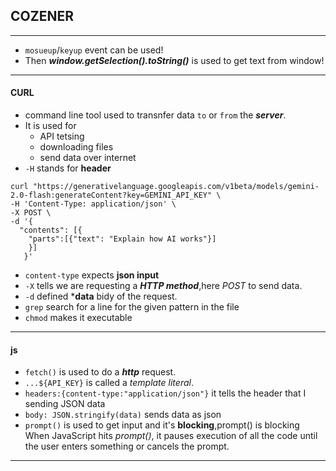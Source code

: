 ## COZENER
---

- `mosueup`/`keyup` event can be used!
- Then ***window.getSelection().toString()*** is used to get text from window!

---
#### CURL
- command line tool used to transnfer data `to` or `from` the ***server***.
- It is used for
    - API tetsing
    - downloading files
    - send data over internet
- `-H` stands for **header**

```bash[]
curl "https://generativelanguage.googleapis.com/v1beta/models/gemini-2.0-flash:generateContent?key=GEMINI_API_KEY" \
-H 'Content-Type: application/json' \
-X POST \
-d '{
  "contents": [{
    "parts":[{"text": "Explain how AI works"}]
    }]
   }'
```

- `content-type` expects **json input**
- `-X` tells we are requesting a ***HTTP method***,here *POST* to send data.
- `-d` defined ***data** bidy of the request.
- `grep` search for a line for the given pattern in the file
- `chmod` makes it executable

---

#### js
- `fetch()` is used to do a ***http*** request.
- `...${API_KEY}` is called a *template literal*.
- `headers:{content-type:"application/json"}` it tells the header that I sending JSON data
- `body: JSON.stringify(data)` sends data as json
- `prompt()` is used to get input and it's **blocking**,prompt() is blocking
When JavaScript hits *prompt()*, it pauses execution of all the code until the user enters something or cancels the prompt.
---